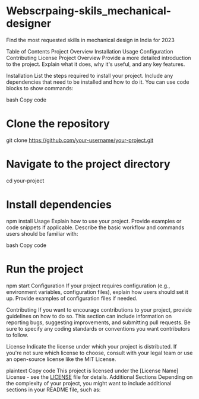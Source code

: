 # Webscrpaing-skils_mechanical-designer
Find the most requested skills in mechanical design in India for 2023

Table of Contents
Project Overview
Installation
Usage
Configuration
Contributing
License
Project Overview
Provide a more detailed introduction to the project. Explain what it does, why it's useful, and any key features.

Installation
List the steps required to install your project. Include any dependencies that need to be installed and how to do it. You can use code blocks to show commands:

bash
Copy code
# Clone the repository
git clone https://github.com/your-username/your-project.git

# Navigate to the project directory
cd your-project

# Install dependencies
npm install
Usage
Explain how to use your project. Provide examples or code snippets if applicable. Describe the basic workflow and commands users should be familiar with:

bash
Copy code
# Run the project
npm start
Configuration
If your project requires configuration (e.g., environment variables, configuration files), explain how users should set it up. Provide examples of configuration files if needed.

Contributing
If you want to encourage contributions to your project, provide guidelines on how to do so. This section can include information on reporting bugs, suggesting improvements, and submitting pull requests. Be sure to specify any coding standards or conventions you want contributors to follow.

License
Indicate the license under which your project is distributed. If you're not sure which license to choose, consult with your legal team or use an open-source license like the MIT License.

plaintext
Copy code
This project is licensed under the [License Name] License - see the [LICENSE](LICENSE) file for details.
Additional Sections
Depending on the complexity of your project, you might want to include additional sections in your README file, such as:
